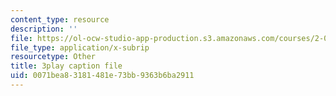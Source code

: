 ```yaml
---
content_type: resource
description: ''
file: https://ol-ocw-studio-app-production.s3.amazonaws.com/courses/2-003sc-engineering-dynamics-fall-2011/0071bea83181481e73bb9363b6ba2911_9_d8CQrCYUw.srt
file_type: application/x-subrip
resourcetype: Other
title: 3play caption file
uid: 0071bea8-3181-481e-73bb-9363b6ba2911
---
```

